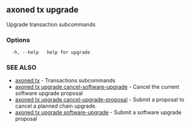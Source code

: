 ## axoned tx upgrade

Upgrade transaction subcommands

### Options

```
  -h, --help   help for upgrade
```

### SEE ALSO

* [axoned tx](axoned_tx.md)	 - Transactions subcommands
* [axoned tx upgrade cancel-software-upgrade](axoned_tx_upgrade_cancel-software-upgrade.md)	 - Cancel the current software upgrade proposal
* [axoned tx upgrade cancel-upgrade-proposal](axoned_tx_upgrade_cancel-upgrade-proposal.md)	 - Submit a proposal to cancel a planned chain upgrade.
* [axoned tx upgrade software-upgrade](axoned_tx_upgrade_software-upgrade.md)	 - Submit a software upgrade proposal
